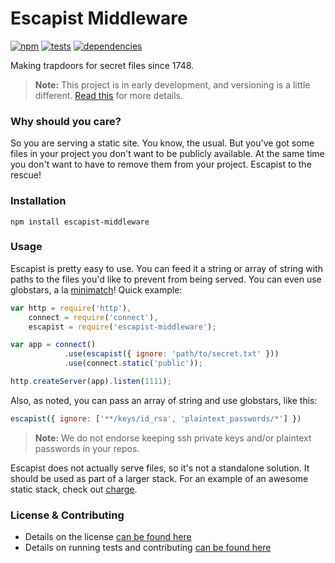 # Escapist Middleware

[![npm](http://img.shields.io/npm/v/escapist-middleware.svg?style=flat)](https://badge.fury.io/js/escapist-middleware) [![tests](http://img.shields.io/travis/carrot/escapist-middleware/master.svg?style=flat)](https://travis-ci.org/carrot/escapist-middleware) [![dependencies](http://img.shields.io/gemnasium/carrot/escapist-middleware.svg?style=flat)](https://gemnasium.com/carrot/escapist-middleware)

Making trapdoors for secret files since 1748.

> **Note:** This project is in early development, and versioning is a little different. [Read this](http://markup.im/#q4_cRZ1Q) for more details.

### Why should you care?

So you are serving a static site. You know, the usual. But you've got some files in your project you don't want to be publicly available. At the same time you don't want to have to remove them from your project. Escapist to the rescue!

### Installation

`npm install escapist-middleware`

### Usage

Escapist is pretty easy to use. You can feed it a string or array of string with paths to the files you'd like to prevent from being served. You can even use globstars, a la [minimatch](https://github.com/isaacs/minimatch)! Quick example:

```js
var http = require('http'),
    connect = require('connect'),
    escapist = require('escapist-middleware');

var app = connect()
            .use(escapist({ ignore: 'path/to/secret.txt' }))
            .use(connect.static('public'));

http.createServer(app).listen(1111);
```

Also, as noted, you can pass an array of string and use globstars, like this:

```js
escapist({ ignore: ['**/keys/id_rsa', 'plaintext_passwords/*'] })
```

> **Note:** We do not endorse keeping ssh private keys and/or plaintext passwords in your repos.

Escapist does not actually serve files, so it's not a standalone solution. It should be used as part of a larger stack. For an example of an awesome static stack, check out [charge](https://github.com/carrot/charge).

### License & Contributing

- Details on the license [can be found here](LICENSE.md)
- Details on running tests and contributing [can be found here](contributing.md)
